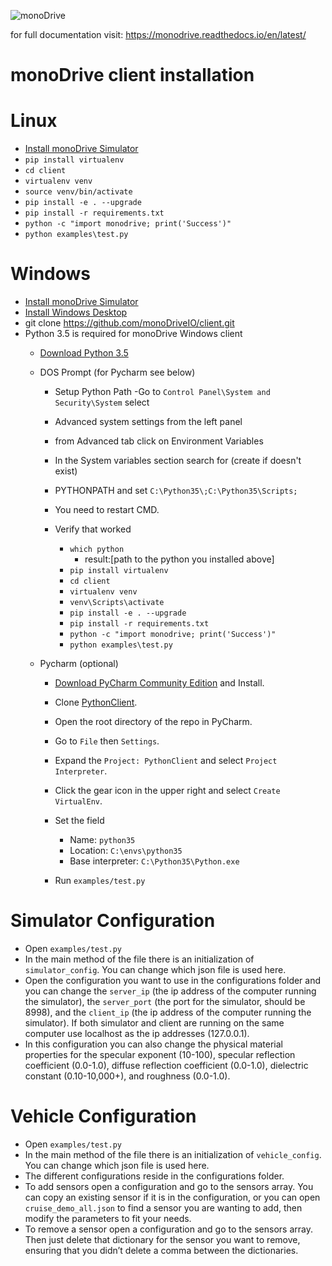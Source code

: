 ![monoDrive](https://github.com/monoDriveIO/Client/blob/master/WikiPhotos/monoDriveLogo.png "monoDrive")

for full documentation visit: https://monodrive.readthedocs.io/en/latest/

# monoDrive client installation

# Linux
- [Install monoDrive Simulator](http://www.monodrive.io)
- `pip install virtualenv`
- `cd client`
- `virtualenv venv`
- `source venv/bin/activate`
- `pip install -e . --upgrade`
- `pip install -r requirements.txt`
- `python -c "import monodrive; print('Success')"`
- `python examples\test.py`

# Windows
- [Install monoDrive Simulator](http://www.monodrive.io)
- [Install Windows Desktop](https://desktop.github.com/)
- git clone https://github.com/monoDriveIO/client.git
- Python 3.5 is required for monoDrive Windows client
    - [Download Python 3.5](https://www.python.org/downloads/release/python-353/)
    - DOS Prompt (for Pycharm see below)
        - Setup Python Path
            -Go to `Control Panel\System and Security\System`
            select
            
        - Advanced system settings from the left panel 
        - from Advanced tab click on Environment Variables
        - In the System variables section search for (create if doesn't exist)
        - PYTHONPATH  and set
            `C:\Python35\;C:\Python35\Scripts;`
            
        - You need to restart CMD.
        - Verify that worked 
            - `which python` 
                - result:[path to the python you installed above]
            - `pip install virtualenv`
            - `cd client`
            - `virtualenv venv`
            - `venv\Scripts\activate`
            - `pip install -e . --upgrade`
            - `pip install -r requirements.txt`
            - `python -c "import monodrive; print('Success')"`
            - `python examples\test.py`

    - Pycharm (optional)
        - [Download PyCharm Community Edition](https://www.jetbrains.com/pycharm/download/#section=windows) and Install. 
        - Clone [PythonClient](https://github.com/monoDriveIO/PythonClient.git).
        - Open the root directory of the repo in PyCharm.
        - Go to `File` then `Settings`.
        - Expand the `Project: PythonClient` and select `Project Interpreter`.
        - Click the gear icon in the upper right and select `Create VirtualEnv`.
        - Set the field
          - Name: `python35`
          - Location: `C:\envs\python35`
          - Base interpreter: `C:\Python35\Python.exe`
        
        - Run `examples/test.py`



# Simulator Configuration

- Open `examples/test.py`
- In the main method of the file there is an initialization of `simulator_config`. You can change which json file is used here.
- Open the configuration you want to use in the configurations folder and you can change the `server_ip` (the ip address of the computer running the simulator), the `server_port` (the port for the simulator, should be 8998), and the `client_ip` (the ip address of the computer running the simulator). If both simulator and client are running on the same computer use localhost as the ip addresses (127.0.0.1).
- In this configuration you can also change the physical material properties for the specular exponent (10-100), specular reflection coefficient (0.0-1.0), diffuse reflection coefficient (0.0-1.0), dielectric constant (0.10-10,000+), and roughness (0.0-1.0).


# Vehicle Configuration

- Open `examples/test.py`
- In the main method of the file there is an initialization of `vehicle_config`. You can change which json file is used here.
- The different configurations reside in the configurations folder.
- To add sensors open a configuration and go to the sensors array. You can copy an existing sensor if it is in the configuration, or you can open `cruise_demo_all.json` to find a sensor you are wanting to add, then modify the parameters to fit your needs.
- To remove a sensor open a configuration and go to the sensors array. Then just delete that dictionary for the sensor you want to remove, ensuring that you didn’t delete a comma between the dictionaries.

